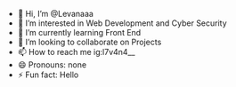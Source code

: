 - 👋 Hi, I’m @Levanaaa
- 👀 I’m interested in Web Development and Cyber Security
- 🌱 I’m currently learning Front End
- 💞️ I’m looking to collaborate on Projects
- 📫 How to reach me ig:l7v4n4__
- 😄 Pronouns: none
- ⚡ Fun fact: Hello

<!---
Levanaaa/Levanaaa is a ✨ special ✨ repository because its `README.md` (this file) appears on your GitHub profile.
You can click the Preview link to take a look at your changes.
--->
